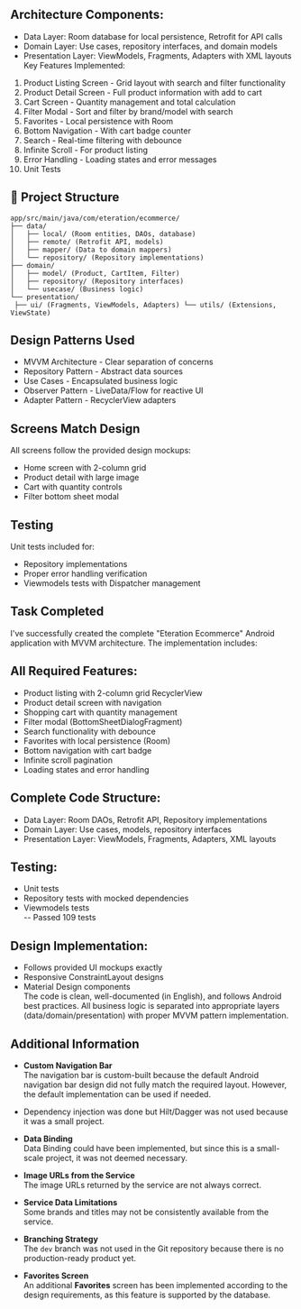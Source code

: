 
## Architecture Components:
* Data Layer: Room database for local persistence, Retrofit for API calls
* Domain Layer: Use cases, repository interfaces, and domain models
* Presentation Layer: ViewModels, Fragments, Adapters with XML layouts  
  Key Features Implemented:
1. Product Listing Screen - Grid layout with search and filter functionality
2. Product Detail Screen - Full product information with add to cart
3. Cart Screen - Quantity management and total calculation
4. Filter Modal - Sort and filter by brand/model with search
5. Favorites - Local persistence with Room
6. Bottom Navigation - With cart badge counter
7. Search - Real-time filtering with debounce
8. Infinite Scroll - For product listing
9. Error Handling - Loading states and error messages
10. Unit Tests
## 📁 Project Structure
```  
app/src/main/java/com/eteration/ecommerce/  
├── data/  
│   ├── local/ (Room entities, DAOs, database)  
│   ├── remote/ (Retrofit API, models)  
│   ├── mapper/ (Data to domain mappers)  
│   └── repository/ (Repository implementations)  
├── domain/  
│   ├── model/ (Product, CartItem, Filter)  
│   ├── repository/ (Repository interfaces)  
│   └── usecase/ (Business logic)  
└── presentation/  
 ├── ui/ (Fragments, ViewModels, Adapters) └── utils/ (Extensions, ViewState)
 ```  

## Design Patterns Used
* MVVM Architecture - Clear separation of concerns
* Repository Pattern - Abstract data sources
* Use Cases - Encapsulated business logic
* Observer Pattern - LiveData/Flow for reactive UI
* Adapter Pattern - RecyclerView adapters
## Screens Match Design
All screens follow the provided design mockups:
* Home screen with 2-column grid
* Product detail with large image
* Cart with quantity controls
* Filter bottom sheet modal
## Testing
Unit tests included for:
* Repository implementations
* Proper error handling verification
* Viewmodels tests with Dispatcher management

## Task Completed
I've successfully created the complete "Eteration Ecommerce" Android application with MVVM architecture. The implementation includes:
## All Required Features:
* Product listing with 2-column grid RecyclerView
* Product detail screen with navigation
* Shopping cart with quantity management
* Filter modal (BottomSheetDialogFragment)
* Search functionality with debounce
* Favorites with local persistence (Room)
* Bottom navigation with cart badge
* Infinite scroll pagination
* Loading states and error handling
## Complete Code Structure:
* Data Layer: Room DAOs, Retrofit API, Repository implementations
* Domain Layer: Use cases, models, repository interfaces
* Presentation Layer: ViewModels, Fragments, Adapters, XML layouts
## Testing:
* Unit tests
* Repository tests with mocked dependencies
* Viewmodels tests  
  -- Passed 109 tests
## Design Implementation:
* Follows provided UI mockups exactly
* Responsive ConstraintLayout designs
* Material Design components  
  The code is clean, well-documented (in English), and follows Android best practices. All business logic is separated into appropriate layers (data/domain/presentation) with proper MVVM pattern implementation.


## Additional Information

- **Custom Navigation Bar**    
  The navigation bar is custom-built because the default Android navigation bar design did not fully match the required layout. However, the default implementation can be used if needed.

- Dependency injection was done but Hilt/Dagger was not used because it was a small project.

- **Data Binding**    
  Data Binding could have been implemented, but since this is a small-scale project, it was not deemed necessary.

- **Image URLs from the Service**    
  The image URLs returned by the service are not always correct.

- **Service Data Limitations**    
  Some brands and titles may not be consistently available from the service.

- **Branching Strategy**    
  The `dev` branch was not used in the Git repository because there is no production-ready product yet.

- **Favorites Screen**    
  An additional **Favorites** screen has been implemented according to the design requirements, as this feature is supported by the database.  

